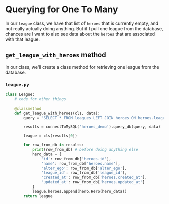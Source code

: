 # Querying for One To Many

In our `league` class, we have that list of `heroes` that is currently empty, and not really actually doing anything. But if I pull one league from the database, chances are I want to also see data about the `heroes` that are associated with that league.

## `get_league_with_heroes` method

In our class, we'll create a class method for retrieving one league from the database. 


### `league.py`
```py
class League:
    # code for other things

    @classmethod
    def get_league_with_heroes(cls, data):
        query = "SELECT * FROM leagues LEFT JOIN heroes ON heroes.league_id = leagues.id WHERE leagues.id = %(id)s;"

        results = connectToMySQL('heroes_demo').query_db(query, data) 

        league = cls(results[0])

        for row_from_db in results:
            print(row_from_db) # before doing anything else
            hero_data = {
                'id': row_from_db['heroes.id'],
                'name': row_from_db['heroes.name'],
                'alter_ego': row_from_db['alter_ego'],
                'league_id': row_from_db['league_id'],
                'created_at': row_from_db['heroes.created_at'],
                'updated_at': row_from_db['heroes.updated_at']
            }
            league.heroes.append(hero.Hero(hero_data))
        return league
```